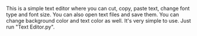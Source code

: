 This is a simple text editor where you can cut, copy, paste text, change font type and font size. You can also open text files and save them. You can change background color and text color as well. It's very simple to use. Just run "Text Editor.py".

